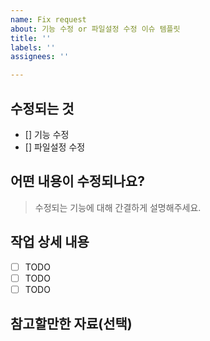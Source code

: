 ```yaml
---
name: Fix request
about: 기능 수정 or 파일설정 수정 이슈 템플릿
title: ''
labels: ''
assignees: ''

---
```


## 수정되는 것
- [] 기능 수정
- [] 파일설정 수정

## 어떤 내용이 수정되나요?
> 수정되는 기능에 대해 간결하게 설명해주세요.

## 작업 상세 내용
- [ ] TODO
- [ ] TODO
- [ ] TODO

## 참고할만한 자료(선택)
